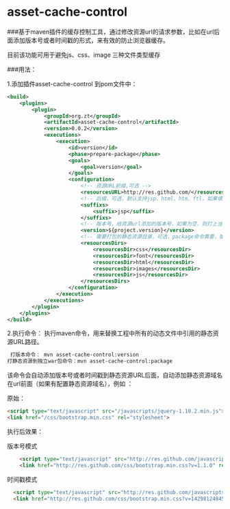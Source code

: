 # asset-cache-control
###基于maven插件的缓存控制工具，通过修改资源url的请求参数，比如在url后面添加版本号或者时间戳的形式，来有效的防止浏览器缓存。

目前该功能可用于避免js、css、image 三种文件类型缓存

###用法：

1.添加插件asset-cache-control 到pom文件中：

```xml
<build>
	<plugins>
		<plugin>
			<groupId>org.zt</groupId>
			<artifactId>asset-cache-control</artifactId>
			<version>0.0.2</version>
			<executions>
				<execution>
					<id>version</id>
					<phase>prepare-package</phase>
					<goals>
						<goal>version</goal>
					</goals>
					<configuration>
						<!-- 资源URL前缀,可选 -->
						<resourcesURL>http://res.github.com/</resourcesURL>
						<!-- 后缀，可选，默认支持jsp、html、htm、ftl，如果填写则覆盖默认文件后缀，只会处理指定的文件后缀 -->
						<suffixs>
							<suffix>jsp</suffix>
						</suffixs>
						<!-- 版本号，给资源url添加的版本号，如果为空，则打上当前时间戳 -->
						<version>${project.version}</version>
						<!-- 需要打包的静态资源目录，可选，package命令需要，如果指定，则只打当前指定目录下面的文件到静态资源包中 -->
						<resourcesDirs>
							<resourcesDir>css</resourcesDir>
							<resourcesDir>font</resourcesDir>
							<resourcesDir>html</resourcesDir>
							<resourcesDir>images</resourcesDir>
							<resourcesDir>js</resourcesDir>
						</resourcesDirs>
					</configuration>
				</execution>
			</executions>
		</plugin>
	</plugins>
</build>
```


2.执行命令：
执行maven命令，用来替换工程中所有的动态文件中引用的静态资源URL路径。
```html
 打版本命令： mvn asset-cache-control:version
打静态资源到独立war包命令：mvn asset-cache-control:package
```

该命令会自动添加版本号或者时间戳到静态资源URL后面，自动添加静态资源域名在url前面（如果有配置静态资源域名），例如 ：

原始：
```html
<script type="text/javascript" src="/javascripts/jquery-1.10.2.min.js"></script>
<link href="/css/bootstrap.min.css" rel="stylesheet">
```

执行后效果：

版本号模式
```html
	<script type="text/javascript" src="http://res.github.com/javascripts/jquery-1.10.2.min.js?v=1.1.0"></script>
	<link href="http://res.github.com/css/bootstrap.min.css?v=1.1.0" rel="stylesheet">
```

时间戳模式
```html
  <script type="text/javascript" src="http://res.github.com/javascripts/jquery-1.10.2.min.js?v=14298124845"></script>
  <link href="http://res.github.com/css/bootstrap.min.css?v=14298124845" rel="stylesheet">
```

